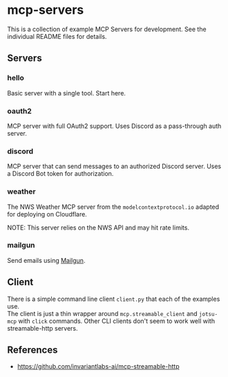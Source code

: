 # mcp-servers
This is a collection of example MCP Servers for development.  See the individual README files for details.

## Servers

### hello
Basic server with a single tool.  Start here.

### oauth2
MCP server with full OAuth2 support.   Uses Discord as a pass-through auth server.

### discord
MCP server that can send messages to an authorized Discord server.   Uses a Discord Bot token for authorization.

### weather
The NWS Weather MCP server from the `modelcontextprotocol.io` adapted for deploying on Cloudflare.

NOTE: This server relies on the NWS API and may hit rate limits.

### mailgun
Send emails using [Mailgun](https://www.mailgun.com/).


## Client
There is a simple command line client `client.py` that each of the examples use.  
The client is just a thin wrapper around `mcp.streamable_client` and `jotsu-mcp` with `click` commands.
Other CLI clients don't seem to work well with streamable-http servers.

## References
* https://github.com/invariantlabs-ai/mcp-streamable-http
